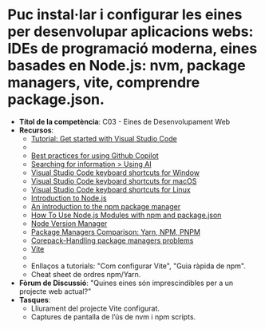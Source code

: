 # Puc instal·lar i configurar les eines per desenvolupar aplicacions webs: IDEs de programació moderna, eines basades en Node.js: nvm, package managers, vite, comprendre package.json.

- **Títol de la competència**: C03 - Eines de Desenvolupament Web
- **Recursos**:
    - [Tutorial: Get started with Visual Studio Code](https://code.visualstudio.com/docs/getstarted/getting-started)
    - 
    - [Best practices for using Github Copilot](https://docs.github.com/en/copilot/using-github-copilot/best-practices-for-using-github-copilot)
    - [ Searching for information > Using AI ](https://developer.mozilla.org/en-US/docs/Learn_web_development/Getting_started/Environment_setup/Browsing_the_web#using_ai)
    - [Visual Studio Code keyboard shortcuts for Window](https://code.visualstudio.com/shortcuts/keyboard-shortcuts-windows.pdf)
    - [Visual Studio Code keyboard shortcuts for macOS](https://code.visualstudio.com/shortcuts/keyboard-shortcuts-macos.pdf)
    - [Visual Studio Code keyboard shortcuts for Linux](https://code.visualstudio.com/shortcuts/keyboard-shortcuts-linux.pdf)
    - [Introduction to Node.js](https://nodejs.org/en/learn/getting-started/introduction-to-nodejs)
    - [An introduction to the npm package manager](https://nodejs.org/en/learn/getting-started/an-introduction-to-the-npm-package-manager)
    - [How To Use Node.js Modules with npm and package.json](https://www.digitalocean.com/community/tutorials/how-to-use-node-js-modules-with-npm-and-package-json)
    - [Node Version Manager](https://github.com/nvm-sh/nvm)
    - [Package Managers Comparison: Yarn, NPM, PNPM](https://www.cookielab.io/blog/package-managers-comparison-yarn-npm-pnpm)
    - [Corepack-Handling package managers problems](https://www.totaltypescript.com/how-to-use-corepack)
    - [Vite](https://es.vite.dev/guide/)
    - 
    - Enllaços a tutorials: "Com configurar Vite", "Guia ràpida de npm".
    - Cheat sheet de ordres npm/Yarn.
- **Fòrum de Discussió**: "Quines eines són imprescindibles per a un projecte web actual?"
- **Tasques**:
    - Lliurament del projecte Vite configurat.
    - Captures de pantalla de l’ús de nvm i npm scripts.
